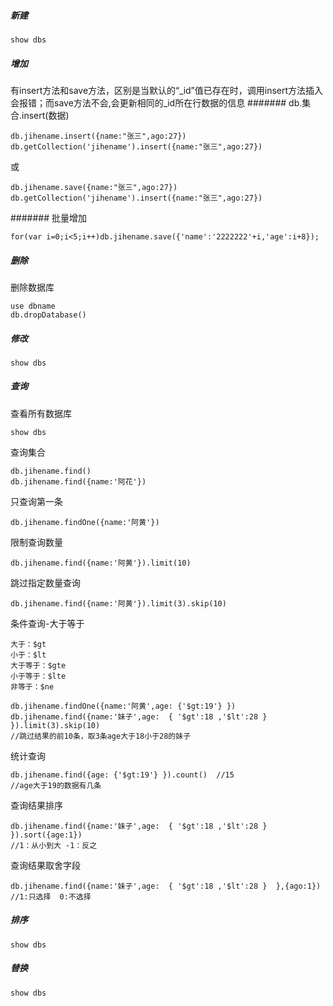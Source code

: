 
##### 新建
```
show dbs
```
##### 增加
有insert方法和save方法，区别是当默认的“_id”值已存在时，调用insert方法插入会报错；而save方法不会,会更新相同的_id所在行数据的信息
####### db.集合.insert(数据)
```
db.jihename.insert({name:"张三",ago:27})
db.getCollection('jihename').insert({name:"张三",ago:27})
```
或
```
db.jihename.save({name:"张三",ago:27})
db.getCollection('jihename').insert({name:"张三",ago:27})
```
####### 批量增加
```
for(var i=0;i<5;i++)db.jihename.save({'name':'2222222'+i,'age':i+8});
```
##### 删除
删除数据库
```
use dbname
db.dropDatabase()
```
##### 修改
```
show dbs
```
##### 查询
查看所有数据库
```
show dbs
```
查询集合
```
db.jihename.find()
db.jihename.find({name:'阿花'})
```
只查询第一条
```
db.jihename.findOne({name:'阿黄'})
```
限制查询数量
```
db.jihename.find({name:'阿黄'}).limit(10)
```
跳过指定数量查询
```
db.jihename.find({name:'阿黄'}).limit(3).skip(10)
```
条件查询-大于等于
```
大于：$gt
小于：$lt
大于等于：$gte
小于等于：$lte
非等于：$ne

db.jihename.findOne({name:'阿黄',age: {'$gt:19'} })
db.jihename.find({name:'妹子',age:  { '$gt':18 ,'$lt':28 }  }).limit(3).skip(10)
//跳过结果的前10条，取3条age大于18小于28的妹子
```
统计查询
```
db.jihename.find({age: {'$gt:19'} }).count()  //15
//age大于19的数据有几条 
```
查询结果排序
```
db.jihename.find({name:'妹子',age:  { '$gt':18 ,'$lt':28 }  }).sort({age:1})
//1：从小到大 -1：反之
```
查询结果取舍字段
```
db.jihename.find({name:'妹子',age:  { '$gt':18 ,'$lt':28 }  },{ago:1})
//1:只选择  0:不选择

```


##### 排序
```
show dbs
```
##### 替换
```
show dbs
```


